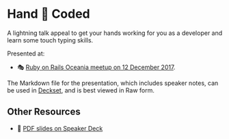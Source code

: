 # Hand :raised_hands: Coded

A lightning talk appeal to get your hands working for you as a developer and
learn some touch typing skills.

Presented at:

- :performing_arts: [Ruby on Rails Oceania meetup on 12 December 2017][roro].

The Markdown file for the presentation, which includes speaker notes, can
be used in [Deckset][], and is best viewed in Raw form.

## Other Resources

- :card_index: [PDF slides on Speaker Deck][speakerdeck]

[Deckset]: https://www.decksetapp.com/
[roro]: https://www.meetup.com/Ruby-On-Rails-Oceania-Sydney/events/242665187/
[speakerdeck]: https://speakerdeck.com/paulfioravanti/hand-coded
